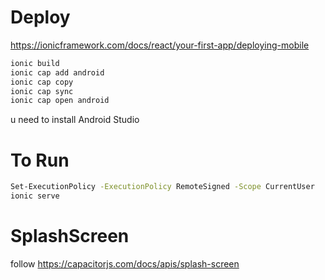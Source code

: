 # Deploy

https://ionicframework.com/docs/react/your-first-app/deploying-mobile

```sh
ionic build
ionic cap add android
ionic cap copy
ionic cap sync
ionic cap open android
```

u need to install Android Studio

# To Run

```sh
Set-ExecutionPolicy -ExecutionPolicy RemoteSigned -Scope CurrentUser
ionic serve
```

# SplashScreen

follow https://capacitorjs.com/docs/apis/splash-screen